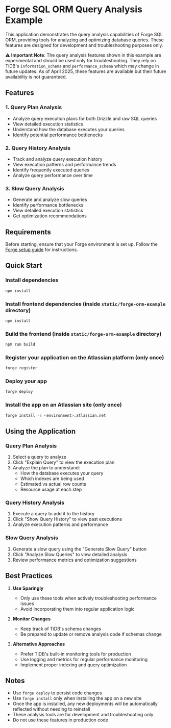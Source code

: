# Forge SQL ORM Query Analysis Example

This application demonstrates the query analysis capabilities of Forge SQL ORM, providing tools for analyzing and optimizing database queries. These features are designed for development and troubleshooting purposes only.

⚠️ **Important Note**: The query analysis features shown in this example are experimental and should be used only for troubleshooting. They rely on TiDB's `information_schema` and `performance_schema` which may change in future updates. As of April 2025, these features are available but their future availability is not guaranteed.

## Features

### 1. Query Plan Analysis

- Analyze query execution plans for both Drizzle and raw SQL queries
- View detailed execution statistics
- Understand how the database executes your queries
- Identify potential performance bottlenecks

### 2. Query History Analysis

- Track and analyze query execution history
- View execution patterns and performance trends
- Identify frequently executed queries
- Analyze query performance over time

### 3. Slow Query Analysis

- Generate and analyze slow queries
- Identify performance bottlenecks
- View detailed execution statistics
- Get optimization recommendations

## Requirements

Before starting, ensure that your Forge environment is set up. Follow the [Forge setup guide](https://developer.atlassian.com/platform/forge/set-up-forge/) for instructions.

## Quick Start

### Install dependencies

```sh
npm install
```

### Install frontend dependencies (inside `static/forge-orm-example` directory)

```sh
npm install
```

### Build the frontend (inside `static/forge-orm-example` directory)

```sh
npm run build
```

### Register your application on the Atlassian platform (only once)

```sh
forge register
```

### Deploy your app

```sh
forge deploy
```

### Install the app on an Atlassian site (only once)

```sh
forge install -s <environment>.atlassian.net
```

## Using the Application

### Query Plan Analysis

1. Select a query to analyze
2. Click "Explain Query" to view the execution plan
3. Analyze the plan to understand:
   - How the database executes your query
   - Which indexes are being used
   - Estimated vs actual row counts
   - Resource usage at each step

### Query History Analysis

1. Execute a query to add it to the history
2. Click "Show Query History" to view past executions
3. Analyze execution patterns and performance

### Slow Query Analysis

1. Generate a slow query using the "Generate Slow Query" button
2. Click "Analyze Slow Queries" to view detailed analysis
3. Review performance metrics and optimization suggestions

## Best Practices

1. **Use Sparingly**
   - Only use these tools when actively troubleshooting performance issues
   - Avoid incorporating them into regular application logic

2. **Monitor Changes**
   - Keep track of TiDB's schema changes
   - Be prepared to update or remove analysis code if schemas change

3. **Alternative Approaches**
   - Prefer TiDB's built-in monitoring tools for production
   - Use logging and metrics for regular performance monitoring
   - Implement proper indexing and query optimization

## Notes

- Use `forge deploy` to persist code changes
- Use `forge install` only when installing the app on a new site
- Once the app is installed, any new deployments will be automatically reflected without needing to reinstall
- These analysis tools are for development and troubleshooting only
- Do not use these features in production code

